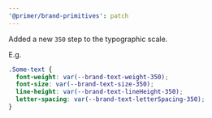 ```yaml
---
'@primer/brand-primitives': patch
---
```


Added a new `350` step to the typographic scale.

E.g.

```css
.Some-text {
  font-weight: var(--brand-text-weight-350);
  font-size: var(--brand-text-size-350);
  line-height: var(--brand-text-lineHeight-350);
  letter-spacing: var(--brand-text-letterSpacing-350);
}
```
